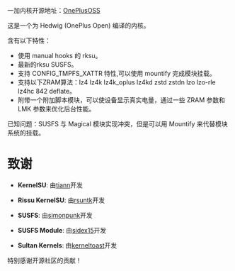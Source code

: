 一加内核开源地址：[OnePlusOSS](https://github.com/OnePlusOSS/kernel_manifest)

这是一个为 Hedwig (OnePlus Open) 编译的内核。

含有以下特性：
- 使用 manual hooks 的 rksu。
- 最新的rksu SUSFS。
- 支持 CONFIG_TMPFS_XATTR 特性,可以使用 mountify 完成模块挂载。
- 支持以下ZRAM算法：lz4 lz4k lz4k_oplus lz4kd zstd zstdn lzo lzo-rle lz4hc 842 deflate。
- 附带一个附加脚本模块，可以使设备显示真实电量，通过一些 ZRAM 参数和 LMK 参数来优化后台性能。

已知问题：SUSFS 与 Magical 模块实现冲突，但是可以用 Mountify 来代替模块系统的挂载。

# 致谢

- **KernelSU**: 由[tiann](https://github.com/tiann)开发

- **Rissu KernelSU**: 由[rsuntk](https://github.com/rsuntk)开发

- **SUSFS**: 由[simonpunk](https://gitlab.com/simonpunk/susfs4ksu.git)开发
  
- **SUSFS Module**: 由[sidex15](https://github.com/sidex15)开发
  
- **Sultan Kernels**: 由[kerneltoast](https://github.com/kerneltoast)开发
  
特别感谢开源社区的贡献！
